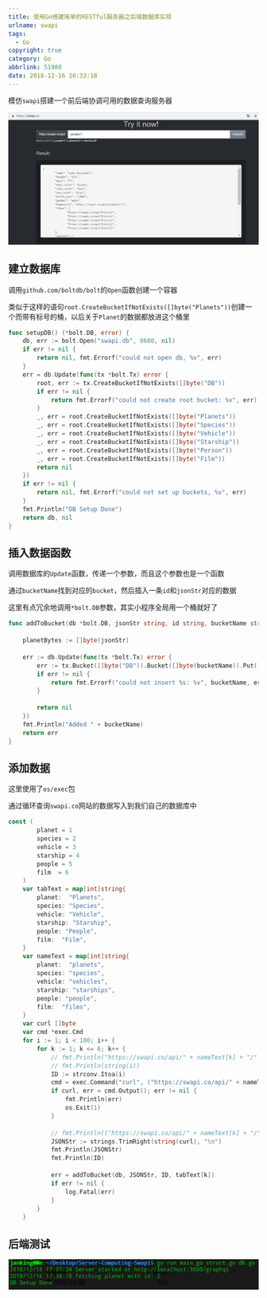 ```yaml
---
title: 使用Go搭建简单的RESTful服务器之后端数据库实现
urlname: swapi
tags:
  - Go
copyright: true
category: Go
abbrlink: 51980
date: 2018-12-16 16:33:18
---
```


模仿`swapi`搭建一个前后端协调可用的数据查询服务器

<!-- more -->

![1544949349993](https://raw.githubusercontent.com/JankingWon/JankingWon.github.io/master/2019/swapi/1544949349993.png)

## 建立数据库
调用`github.com/boltdb/bolt`的`Open`函数创建一个容器

类似于这样的语句`root.CreateBucketIfNotExists([]byte("Planets"))`创建一个而带有标号的桶，以后关于`Planet`的数据都放进这个桶里

```go
func setupDB() (*bolt.DB, error) {
	db, err := bolt.Open("swapi.db", 0600, nil)
	if err != nil {
		return nil, fmt.Errorf("could not open db, %v", err)
	}
	err = db.Update(func(tx *bolt.Tx) error {
		root, err := tx.CreateBucketIfNotExists([]byte("DB"))
		if err != nil {
			return fmt.Errorf("could not create root bucket: %v", err)
		}
		_, err = root.CreateBucketIfNotExists([]byte("Planets"))
		_, err = root.CreateBucketIfNotExists([]byte("Species"))
		_, err = root.CreateBucketIfNotExists([]byte("Vehicle"))
		_, err = root.CreateBucketIfNotExists([]byte("Starship"))
		_, err = root.CreateBucketIfNotExists([]byte("Person"))
		_, err = root.CreateBucketIfNotExists([]byte("Film"))
		return nil
	})
	if err != nil {
		return nil, fmt.Errorf("could not set up buckets, %v", err)
	}
	fmt.Println("DB Setup Done")
	return db, nil
}
```

## 插入数据函数

调用数据库的`Update`函数，传递一个参数，而且这个参数也是一个函数

通过`bucketName`找到对应的`bucket`，然后插入一条`id`和`jsonStr`对应的数据

这里有点冗余地调用`*bolt.DB`参数，其实小程序全局用一个桶就好了

```go
func addToBucket(db *bolt.DB, jsonStr string, id string, bucketName string) error {

	planetBytes := []byte(jsonStr)

	err := db.Update(func(tx *bolt.Tx) error {
		err := tx.Bucket([]byte("DB")).Bucket([]byte(bucketName)).Put([]byte(id), []byte(planetBytes))
		if err != nil {
			return fmt.Errorf("could not insert %s: %v", bucketName, err)
		}

		return nil
	})
	fmt.Println("Added " + bucketName)
	return err
}
```

## 添加数据

这里使用了`os/exec`包

通过循环查询`swapi.co`网站的数据写入到我们自己的数据库中

```go
const (
		planet = 1
		species = 2
		vehicle = 3
		starship = 4
		people = 5
		film  = 6
	)
	var tabText = map[int]string{
		planet:  "Planets",
		species: "Species",
		vehicle: "Vehicle",
		starship: "Starship",
		people: "People",
		film:  "Film",
	}
	var nameText = map[int]string{
		planet:  "planets",
		species: "species",
		vehicle: "vehicles",
		starship: "starships",
		people: "people",
		film:  "films",
	}
	var curl []byte
	var cmd *exec.Cmd
	for i := 1; i < 100; i++ {
		for k := 1; k <= 6; k++ {
			// fmt.Println("https://swapi.co/api/" + nameText[k] + "/" + string(i) + "/")
			// fmt.Println(string(i))
			ID := strconv.Itoa(i)
			cmd = exec.Command("curl", ("https://swapi.co/api/" + nameText[k] + "/" + ID + "/"))
			if curl, err = cmd.Output(); err != nil {
			    fmt.Println(err)
			    os.Exit(1)
			}

			// fmt.Println(("https://swapi.co/api/" + nameText[k] + "/" + ID + "/"))
			JSONStr := strings.TrimRight(string(curl), "\n")
			fmt.Println(JSONStr)
			fmt.Println(ID)

			err = addToBucket(db, JSONStr, ID, tabText[k])
			if err != nil {
				log.Fatal(err)
			}
		}
	}
```

## 后端测试

![1544953263611](https://raw.githubusercontent.com/JankingWon/JankingWon.github.io/master/2019/swapi/1544953263611.png)

